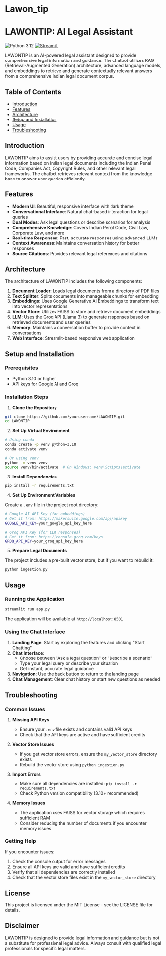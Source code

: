# Lawon_tip
# LAWONTIP: AI Legal Assistant

![Python 3.12](https://img.shields.io/badge/Python-3.10-brightgreen.svg) [![Streamlit](https://img.shields.io/badge/Streamlit-FF4B4B?logo=streamlit&logoColor=white)](#)  

LAWONTIP is an AI-powered legal assistant designed to provide comprehensive legal information and guidance. The chatbot utilizes RAG (Retrieval-Augmented Generation) architecture, advanced language models, and embeddings to retrieve and generate contextually relevant answers from a comprehensive Indian legal document corpus.

## Table of Contents

- [Introduction](#introduction)
- [Features](#features)
- [Architecture](#architecture)
- [Setup and Installation](#setup-and-installation)
- [Usage](#usage)
- [Troubleshooting](#troubleshooting)

## Introduction

LAWONTIP aims to assist users by providing accurate and concise legal information based on Indian legal documents including the Indian Penal Code, Companies Act, Copyright Rules, and other relevant legal frameworks. The chatbot retrieves relevant context from the knowledge base to answer user queries efficiently.

## Features

- **Modern UI**: Beautiful, responsive interface with dark theme
- **Conversational Interface**: Natural chat-based interaction for legal queries
- **Dual Modes**: Ask legal questions or describe scenarios for analysis
- **Comprehensive Knowledge**: Covers Indian Penal Code, Civil Law, Corporate Law, and more
- **Real-time Responses**: Fast, accurate responses using advanced LLMs
- **Context Awareness**: Maintains conversation history for better responses
- **Source Citations**: Provides relevant legal references and citations

## Architecture

The architecture of LAWONTIP includes the following components:

1. **Document Loader**: Loads legal documents from a directory of PDF files
2. **Text Splitter**: Splits documents into manageable chunks for embedding
3. **Embeddings**: Uses Google Generative AI Embeddings to transform text into vector representations
4. **Vector Store**: Utilizes FAISS to store and retrieve document embeddings
5. **LLM**: Uses the Groq API (Llama 3) to generate responses based on retrieved documents and user queries
6. **Memory**: Maintains a conversation buffer to provide context in conversations
7. **Web Interface**: Streamlit-based responsive web application

## Setup and Installation

### Prerequisites

- Python 3.10 or higher
- API keys for Google AI and Groq

### Installation Steps

1. **Clone the Repository**
```bash
git clone https://github.com/yourusername/LAWONTIP.git
cd LAWONTIP
```

2. **Set Up Virtual Environment**
```bash
# Using conda
conda create -p venv python=3.10
conda activate venv

# Or using venv
python -m venv venv
source venv/bin/activate  # On Windows: venv\Scripts\activate
```

3. **Install Dependencies**
```bash
pip install -r requirements.txt
```

4. **Set Up Environment Variables**

Create a `.env` file in the project root directory:
```bash
# Google AI API Key (for embeddings)
# Get it from: https://makersuite.google.com/app/apikey
GOOGLE_API_KEY=your_google_api_key_here

# Groq API Key (for LLM responses)
# Get it from: https://console.groq.com/keys
GROQ_API_KEY=your_groq_api_key_here
```

5. **Prepare Legal Documents**

The project includes a pre-built vector store, but if you want to rebuild it:
```bash
python ingestion.py
```

## Usage

### Running the Application

```bash
streamlit run app.py
```

The application will be available at `http://localhost:8501`

### Using the Chat Interface

1. **Landing Page**: Start by exploring the features and clicking "Start Chatting"
2. **Chat Interface**: 
   - Choose between "Ask a legal question" or "Describe a scenario"
   - Type your legal query or describe your situation
   - Get instant, accurate legal guidance
3. **Navigation**: Use the back button to return to the landing page
4. **Chat Management**: Clear chat history or start new questions as needed

## Troubleshooting

### Common Issues

1. **Missing API Keys**
   - Ensure your `.env` file exists and contains valid API keys
   - Check that the API keys are active and have sufficient credits

2. **Vector Store Issues**
   - If you get vector store errors, ensure the `my_vector_store` directory exists
   - Rebuild the vector store using `python ingestion.py`

3. **Import Errors**
   - Make sure all dependencies are installed: `pip install -r requirements.txt`
   - Check Python version compatibility (3.10+ recommended)

4. **Memory Issues**
   - The application uses FAISS for vector storage which requires sufficient RAM
   - Consider reducing the number of documents if you encounter memory issues

### Getting Help

If you encounter issues:
1. Check the console output for error messages
2. Ensure all API keys are valid and have sufficient credits
3. Verify that all dependencies are correctly installed
4. Check that the vector store files exist in the `my_vector_store` directory

## License

This project is licensed under the MIT License - see the LICENSE file for details.

## Disclaimer

LAWONTIP is designed to provide legal information and guidance but is not a substitute for professional legal advice. Always consult with qualified legal professionals for specific legal matters.



